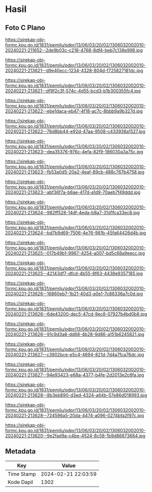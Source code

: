 # Hasil

## Foto C Plano

https://sirekap-obj-formc.kpu.go.id/1831/pemilu/pdpr/13/06/03/20/02/1306032002010-20240221-211652--2de9b03c-c218-4768-8df4-beb7c138e998.jpg

https://sirekap-obj-formc.kpu.go.id/1831/pemilu/pdpr/13/06/03/20/02/1306032002010-20240221-213621--d9e40ecc-1234-4328-804d-f725827181dc.jpg

https://sirekap-obj-formc.kpu.go.id/1831/pemilu/pdpr/13/06/03/20/02/1306032002010-20240221-213621--df9f2c3f-574c-4d55-bcd3-b1b300355fc4.jpg

https://sirekap-obj-formc.kpu.go.id/1831/pemilu/pdpr/13/06/03/20/02/1306032002010-20240221-213622--ebe1daca-eb47-4f18-ac7c-8bbb9a9b327d.jpg

https://sirekap-obj-formc.kpu.go.id/1831/pemilu/pdpr/13/06/03/20/02/1306032002010-20240221-213622--76d8bb44-e92d-47aa-9508-c433938a1527.jpg

https://sirekap-obj-formc.kpu.go.id/1831/pemilu/pdpr/13/06/03/20/02/1306032002010-20240221-213623--dea35376-976c-4efa-82f9-186030a3a75c.jpg

https://sirekap-obj-formc.kpu.go.id/1831/pemilu/pdpr/13/06/03/20/02/1306032002010-20240221-213623--fb53a0d5-20a2-4eaf-89cb-488c767b4758.jpg

https://sirekap-obj-formc.kpu.go.id/1831/pemilu/pdpr/13/06/03/20/02/1306032002010-20240221-213623--abf36f7a-b6ae-417d-a1d9-70aeb7f49ddd.jpg

https://sirekap-obj-formc.kpu.go.id/1831/pemilu/pdpr/13/06/03/20/02/1306032002010-20240221-213624--982ff528-14df-4eda-b8a7-31d1fca33ec8.jpg

https://sirekap-obj-formc.kpu.go.id/1831/pemilu/pdpr/13/06/03/20/02/1306032002010-20240221-213624--bd7b9d69-7506-4e76-981b-45fa64426d4b.jpg

https://sirekap-obj-formc.kpu.go.id/1831/pemilu/pdpr/13/06/03/20/02/1306032002010-20240221-213625--017b49b1-9967-4254-a007-bd5c68a9eecc.jpg

https://sirekap-obj-formc.kpu.go.id/1831/pemilu/pdpr/13/06/03/20/02/1306032002010-20240221-213625--42143df7-dfcd-4b55-8f63-4438e9357185.jpg

https://sirekap-obj-formc.kpu.go.id/1831/pemilu/pdpr/13/06/03/20/02/1306032002010-20240221-213626--16860eb7-1b21-40d3-a0e1-7c86336a7c0d.jpg

https://sirekap-obj-formc.kpu.go.id/1831/pemilu/pdpr/13/06/03/20/02/1306032002010-20240221-213626--6de43200-dec5-47cd-9ec8-07927b4bd0b8.jpg

https://sirekap-obj-formc.kpu.go.id/1831/pemilu/pdpr/13/06/03/20/02/1306032002010-20240221-213626--91c9d3a8-dd68-4b28-9d86-a151b6245821.jpg

https://sirekap-obj-formc.kpu.go.id/1831/pemilu/pdpr/13/06/03/20/02/1306032002010-20240221-213627--c3902bce-e5c4-4694-821d-7d4a7fca76dc.jpg

https://sirekap-obj-formc.kpu.go.id/1831/pemilu/pdpr/13/06/03/20/02/1306032002010-20240221-213627--94e93423-e68a-4377-b4fe-2d2013e2c6fa.jpg

https://sirekap-obj-formc.kpu.go.id/1831/pemilu/pdpr/13/06/03/20/02/1306032002010-20240221-213628--8b3eb890-d3ed-4324-a64b-57e86d018993.jpg

https://sirekap-obj-formc.kpu.go.id/1831/pemilu/pdpr/13/06/03/20/02/1306032002010-20240221-213628--724596a5-20da-4474-a096-0274bfa2f97c.jpg

https://sirekap-obj-formc.kpu.go.id/1831/pemilu/pdpr/13/06/03/20/02/1306032002010-20240221-213620--9e2fad9a-c4be-4524-8c58-1b9d86673684.jpg


## Metadata

| Key        | Value               |
| ---------- | ------------------- |
| Time Stamp | 2024-02-21 22:03:59 |
| Kode Dapil | 1302                |



